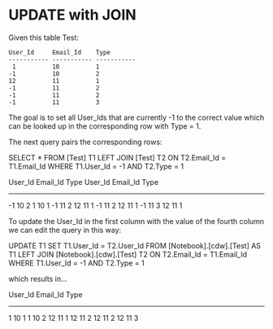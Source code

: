 
UPDATE with JOIN
================

Given this table Test:

    User_Id     Email_Id    Type
    ----------- ----------- -----------
     1          10          1
    -1          10          2
    12          11          1
    -1          11          2
    -1          11          2
    -1          11          3

The goal is to set all User_Ids that are currently -1 to the correct value which can be looked up
in the corresponding row with Type = 1.

The next query pairs the corresponding rows:

SELECT * FROM [Test] T1
LEFT JOIN [Test] T2 ON T2.Email_Id = T1.Email_Id
WHERE T1.User_Id = -1 AND T2.Type = 1 

User_Id     Email_Id    Type        User_Id     Email_Id    Type
----------- ----------- ----------- ----------- ----------- -----------
-1          10          2           1           10          1
-1          11          2           12          11          1
-1          11          2           12          11          1
-1          11          3           12          11          1

To update the User_Id in the first column with the value of the fourth column we can edit the query in this way:

UPDATE T1
SET T1.User_Id = T2.User_Id
FROM [Notebook].[cdw].[Test] AS T1
LEFT JOIN [Notebook].[cdw].[Test] T2 ON T2.Email_Id = T1.Email_Id
WHERE T1.User_Id = -1 AND T2.Type = 1 

which results in...

User_Id     Email_Id    Type
----------- ----------- -----------
 1          10          1
 1          10          2
12          11          1
12          11          2
12          11          2
12          11          3

